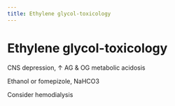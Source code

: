 ```yaml
---
title: Ethylene glycol-toxicology
---
```

# Ethylene glycol-toxicology


CNS depression, ↑ AG & OG metabolic acidosis

Ethanol or fomepizole, NaHCO3

Consider hemodialysis
